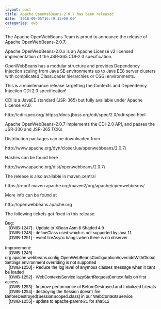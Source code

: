 ```yaml
---
layout: post
title: Apache OpenWebBeans-2.0.7 has been released
date: '2018-09-05T16:49:15+00:00'
categories: owb
---
```

<p>The Apache OpenWebBeans Team is proud to announce the release of Apache OpenWebBeans-2.0.7.</p> 
  <p>Apache OpenWebBeans-2.0.x is an Apache License v2 licensed implementation of the JSR-365 CDI-2.0 specification.
</p> 
  <p>OpenWebBeans has a modular structure and provides Dependency 
Injection scaling from Java SE environments up to Java EE8 server 
clusters with complicated ClassLoader hierarchies or OSGi environments.

</p> 
  <p>This is a maintenance release targetting the Contexts and Dependency Injection CDI 2.0 specification!
</p> 
  <p>

CDI is a JavaEE standard (JSR-365) but fully available under Apache License v2.0.
</p> 
  <p>http://cdi-spec.org/
https://docs.jboss.org/cdi/spec/2.0/cdi-spec.html

</p> 
  <p> </p> 
  <p>Apache OpenWebBeans-2.0.7 implements the CDI-2.0 API, and passes the JSR-330 and JSR-365 TCKs.

</p> 
  <p>Distribution packages can be downloaded from </p> 
  <p>http://www.apache.org/dyn/closer.lua/openwebbeans/2.0.7/

</p> 
  <p>Hashes can be found here </p> 
  <p>http://www.apache.org/dist/openwebbeans/2.0.7/

</p> 
  <p> </p> 
  <p>The release is also available in maven.central

</p> 
  <p>https://repo1.maven.apache.org/maven2/org/apache/openwebbeans/
</p> 
  <p>
More info can be found at </p> 
  <p>http://openwebbeans.apache.org   
</p> 
  <p> </p> 
  <p>The following tickets got fixed in this release:</p>
  <p><span style="caret-color: #000000; color: #000000; font-family: Helvetica; font-size: 14px; font-style: normal; font-variant-caps: normal; font-weight: normal; letter-spacing: normal; text-align: start; text-indent: 0px; text-transform: none; white-space: normal; word-spacing: 0px; -moz-text-size-adjust: auto; -webkit-text-stroke-width: 0px; text-decoration: none; display: inline !important; float: none;">Bug:</span><br style="caret-color: #000000; color: #000000; font-family: Helvetica; font-size: 14px; font-style: normal; font-variant-caps: normal; font-weight: normal; letter-spacing: normal; text-align: start; text-indent: 0px; text-transform: none; white-space: normal; word-spacing: 0px; -moz-text-size-adjust: auto; -webkit-text-stroke-width: 0px; text-decoration: none;" /><span style="caret-color: #000000; color: #000000; font-family: Helvetica; font-size: 14px; font-style: normal; font-variant-caps: normal; font-weight: normal; letter-spacing: normal; text-align: start; text-indent: 0px; text-transform: none; white-space: normal; word-spacing: 0px; -moz-text-size-adjust: auto; -webkit-text-stroke-width: 0px; text-decoration: none; display: inline !important; float: none;">&nbsp;&nbsp;&nbsp;[OWB-1247] - Update to XBean Asm 6 Shaded 4.9</span><br style="caret-color: #000000; color: #000000; font-family: Helvetica; font-size: 14px; font-style: normal; font-variant-caps: normal; font-weight: normal; letter-spacing: normal; text-align: start; text-indent: 0px; text-transform: none; white-space: normal; word-spacing: 0px; -moz-text-size-adjust: auto; -webkit-text-stroke-width: 0px; text-decoration: none;" /><span style="caret-color: #000000; color: #000000; font-family: Helvetica; font-size: 14px; font-style: normal; font-variant-caps: normal; font-weight: normal; letter-spacing: normal; text-align: start; text-indent: 0px; text-transform: none; white-space: normal; word-spacing: 0px; -moz-text-size-adjust: auto; -webkit-text-stroke-width: 0px; text-decoration: none; display: inline !important; float: none;">&nbsp;&nbsp;&nbsp;[OWB-1248] - defineClass used which is not supported by java 11</span><br style="caret-color: #000000; color: #000000; font-family: Helvetica; font-size: 14px; font-style: normal; font-variant-caps: normal; font-weight: normal; letter-spacing: normal; text-align: start; text-indent: 0px; text-transform: none; white-space: normal; word-spacing: 0px; -moz-text-size-adjust: auto; -webkit-text-stroke-width: 0px; text-decoration: none;" /><span style="caret-color: #000000; color: #000000; font-family: Helvetica; font-size: 14px; font-style: normal; font-variant-caps: normal; font-weight: normal; letter-spacing: normal; text-align: start; text-indent: 0px; text-transform: none; white-space: normal; word-spacing: 0px; -moz-text-size-adjust: auto; -webkit-text-stroke-width: 0px; text-decoration: none; display: inline !important; float: none;">&nbsp;&nbsp;&nbsp;[OWB-1251] - event.fireAsync hangs when there is no observer</span><br style="caret-color: #000000; color: #000000; font-family: Helvetica; font-size: 14px; font-style: normal; font-variant-caps: normal; font-weight: normal; letter-spacing: normal; text-align: start; text-indent: 0px; text-transform: none; white-space: normal; word-spacing: 0px; -moz-text-size-adjust: auto; -webkit-text-stroke-width: 0px; text-decoration: none;" /><br style="caret-color: #000000; color: #000000; font-family: Helvetica; font-size: 14px; font-style: normal; font-variant-caps: normal; font-weight: normal; letter-spacing: normal; text-align: start; text-indent: 0px; text-transform: none; white-space: normal; word-spacing: 0px; -moz-text-size-adjust: auto; -webkit-text-stroke-width: 0px; text-decoration: none;" /><span style="caret-color: #000000; color: #000000; font-family: Helvetica; font-size: 14px; font-style: normal; font-variant-caps: normal; font-weight: normal; letter-spacing: normal; text-align: start; text-indent: 0px; text-transform: none; white-space: normal; word-spacing: 0px; -moz-text-size-adjust: auto; -webkit-text-stroke-width: 0px; text-decoration: none; display: inline !important; float: none;">Improvement</span>:<br style="caret-color: #000000; color: #000000; font-family: Helvetica; font-size: 14px; font-style: normal; font-variant-caps: normal; font-weight: normal; letter-spacing: normal; text-align: start; text-indent: 0px; text-transform: none; white-space: normal; word-spacing: 0px; -moz-text-size-adjust: auto; -webkit-text-stroke-width: 0px; text-decoration: none;" /><span style="caret-color: #000000; color: #000000; font-family: Helvetica; font-size: 14px; font-style: normal; font-variant-caps: normal; font-weight: normal; letter-spacing: normal; text-align: start; text-indent: 0px; text-transform: none; white-space: normal; word-spacing: 0px; -moz-text-size-adjust: auto; -webkit-text-stroke-width: 0px; text-decoration: none; display: inline !important; float: none;">&nbsp;&nbsp;&nbsp;[OWB-1249] - org.apache.webbeans.config.OpenWebBeansConfiguration#overrideWithGlobalSettings environment overriding is not supported</span><br style="caret-color: #000000; color: #000000; font-family: Helvetica; font-size: 14px; font-style: normal; font-variant-caps: normal; font-weight: normal; letter-spacing: normal; text-align: start; text-indent: 0px; text-transform: none; white-space: normal; word-spacing: 0px; -moz-text-size-adjust: auto; -webkit-text-stroke-width: 0px; text-decoration: none;" /><span style="caret-color: #000000; color: #000000; font-family: Helvetica; font-size: 14px; font-style: normal; font-variant-caps: normal; font-weight: normal; letter-spacing: normal; text-align: start; text-indent: 0px; text-transform: none; white-space: normal; word-spacing: 0px; -moz-text-size-adjust: auto; -webkit-text-stroke-width: 0px; text-decoration: none; display: inline !important; float: none;">&nbsp;&nbsp;&nbsp;[OWB-1250] - Reduce the log level of anymous classes message when it cant be loaded</span><br style="caret-color: #000000; color: #000000; font-family: Helvetica; font-size: 14px; font-style: normal; font-variant-caps: normal; font-weight: normal; letter-spacing: normal; text-align: start; text-indent: 0px; text-transform: none; white-space: normal; word-spacing: 0px; -moz-text-size-adjust: auto; -webkit-text-stroke-width: 0px; text-decoration: none;" /><span style="caret-color: #000000; color: #000000; font-family: Helvetica; font-size: 14px; font-style: normal; font-variant-caps: normal; font-weight: normal; letter-spacing: normal; text-align: start; text-indent: 0px; text-transform: none; white-space: normal; word-spacing: 0px; -moz-text-size-adjust: auto; -webkit-text-stroke-width: 0px; text-decoration: none; display: inline !important; float: none;">&nbsp;&nbsp;&nbsp;[OWB-1252] - WebContextsService lazyStartRequestContext fails on first access.</span><br style="caret-color: #000000; color: #000000; font-family: Helvetica; font-size: 14px; font-style: normal; font-variant-caps: normal; font-weight: normal; letter-spacing: normal; text-align: start; text-indent: 0px; text-transform: none; white-space: normal; word-spacing: 0px; -moz-text-size-adjust: auto; -webkit-text-stroke-width: 0px; text-decoration: none;" /><span style="caret-color: #000000; color: #000000; font-family: Helvetica; font-size: 14px; font-style: normal; font-variant-caps: normal; font-weight: normal; letter-spacing: normal; text-align: start; text-indent: 0px; text-transform: none; white-space: normal; word-spacing: 0px; -moz-text-size-adjust: auto; -webkit-text-stroke-width: 0px; text-decoration: none; display: inline !important; float: none;">&nbsp;&nbsp;&nbsp;[OWB-1253] - Improve performance of BeforeDestroyed and Initialized Literals</span><br style="caret-color: #000000; color: #000000; font-family: Helvetica; font-size: 14px; font-style: normal; font-variant-caps: normal; font-weight: normal; letter-spacing: normal; text-align: start; text-indent: 0px; text-transform: none; white-space: normal; word-spacing: 0px; -moz-text-size-adjust: auto; -webkit-text-stroke-width: 0px; text-decoration: none;" /><span style="caret-color: #000000; color: #000000; font-family: Helvetica; font-size: 14px; font-style: normal; font-variant-caps: normal; font-weight: normal; letter-spacing: normal; text-align: start; text-indent: 0px; text-transform: none; white-space: normal; word-spacing: 0px; -moz-text-size-adjust: auto; -webkit-text-stroke-width: 0px; text-decoration: none; display: inline !important; float: none;">&nbsp;&nbsp;&nbsp;[OWB-1254] - destroying the Session doesn't fire BeforeDestroyed(SessionScoped.class) in our WebContextsService</span><br style="caret-color: #000000; color: #000000; font-family: Helvetica; font-size: 14px; font-style: normal; font-variant-caps: normal; font-weight: normal; letter-spacing: normal; text-align: start; text-indent: 0px; text-transform: none; white-space: normal; word-spacing: 0px; -moz-text-size-adjust: auto; -webkit-text-stroke-width: 0px; text-decoration: none;" /><span style="caret-color: #000000; color: #000000; font-family: Helvetica; font-size: 14px; font-style: normal; font-variant-caps: normal; font-weight: normal; letter-spacing: normal; text-align: start; text-indent: 0px; text-transform: none; white-space: normal; word-spacing: 0px; -moz-text-size-adjust: auto; -webkit-text-stroke-width: 0px; text-decoration: none; display: inline !important; float: none;">&nbsp;&nbsp;&nbsp;[OWB-1255] - update to apache-parent-21 for sha512</span><br style="caret-color: #000000; color: #000000; font-family: Helvetica; font-size: 14px; font-style: normal; font-variant-caps: normal; font-weight: normal; letter-spacing: normal; text-align: start; text-indent: 0px; text-transform: none; white-space: normal; word-spacing: 0px; -moz-text-size-adjust: auto; -webkit-text-stroke-width: 0px; text-decoration: none;" /> </p>

